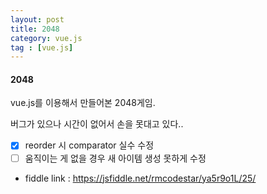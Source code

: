 ```yaml
---
layout: post
title: 2048
category: vue.js
tag : [vue.js]
---
```


#### 2048

vue.js를 이용해서 만들어본 2048게임.

버그가 있으나 시간이 없어서 손을 못대고 있다..
* [X] reorder 시 comparator 실수 수정
* [ ] 움직이는 게 없을 경우 새 아이템 생성 못하게 수정 

* fiddle link : https://jsfiddle.net/rmcodestar/ya5r9o1L/25/

<script async src="//jsfiddle.net/rmcodestar/ya5r9o1L/25/embed/result/"></script>
